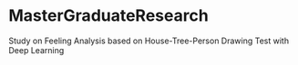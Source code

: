 # MasterGraduateResearch
Study on Feeling Analysis based on House-Tree-Person Drawing Test with Deep Learning
